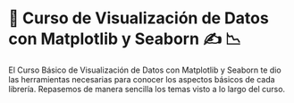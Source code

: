 #  💼 Curso de Visualización de Datos con Matplotlib y Seaborn ✍️ 📉 

El Curso Básico de Visualización de Datos con Matplotlib y Seaborn te dio las herramientas 
necesarias para conocer los aspectos básicos de cada librería. 
Repasemos de manera sencilla los temas visto a lo largo del curso.
